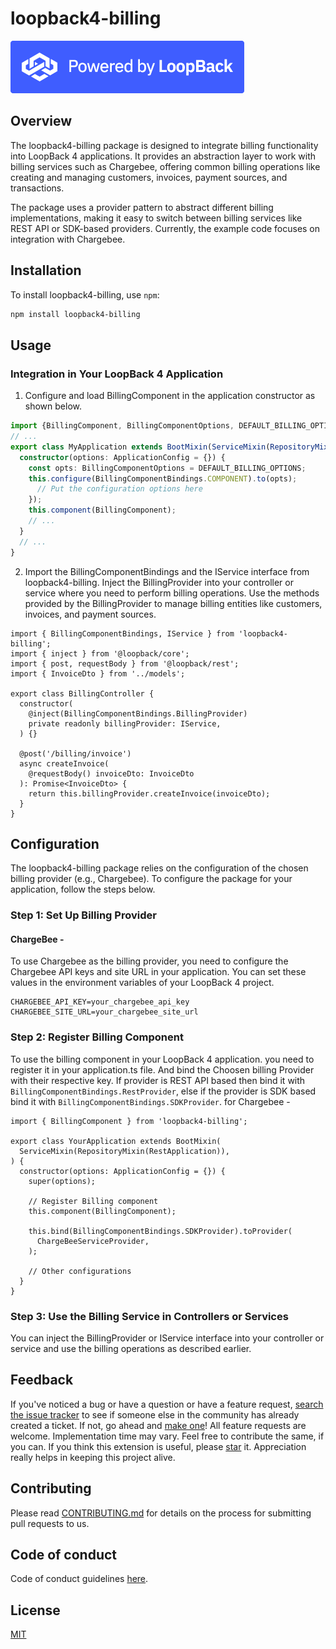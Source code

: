 # loopback4-billing

[![LoopBack](https://github.com/loopbackio/loopback-next/raw/master/docs/site/imgs/branding/Powered-by-LoopBack-Badge-(blue)-@2x.png)](http://loopback.io/)

## Overview

The loopback4-billing package is designed to integrate billing functionality into LoopBack 4 applications. It provides an abstraction layer to work with billing services such as Chargebee, offering common billing operations like creating and managing customers, invoices, payment sources, and transactions.

The package uses a provider pattern to abstract different billing implementations, making it easy to switch between billing services like REST API or SDK-based providers. Currently, the example code focuses on integration with Chargebee.


## Installation

To install loopback4-billing, use `npm`:

```sh
npm install loopback4-billing
```

## Usage

### Integration in Your LoopBack 4 Application

1. Configure and load BillingComponent in the application constructor
as shown below.
```ts
import {BillingComponent, BillingComponentOptions, DEFAULT_BILLING_OPTIONS} from 'billing';
// ...
export class MyApplication extends BootMixin(ServiceMixin(RepositoryMixin(RestApplication))) {
  constructor(options: ApplicationConfig = {}) {
    const opts: BillingComponentOptions = DEFAULT_BILLING_OPTIONS;
    this.configure(BillingComponentBindings.COMPONENT).to(opts);
      // Put the configuration options here
    });
    this.component(BillingComponent);
    // ...
  }
  // ...
}
```
2. Import the BillingComponentBindings and the IService interface from loopback4-billing. Inject the BillingProvider into your controller or service where you need to perform billing operations. Use the methods provided by the BillingProvider to manage billing entities like customers, invoices, and payment sources.

```
import { BillingComponentBindings, IService } from 'loopback4-billing';
import { inject } from '@loopback/core';
import { post, requestBody } from '@loopback/rest';
import { InvoiceDto } from '../models';

export class BillingController {
  constructor(
    @inject(BillingComponentBindings.BillingProvider)
    private readonly billingProvider: IService,
  ) {}

  @post('/billing/invoice')
  async createInvoice(
    @requestBody() invoiceDto: InvoiceDto
  ): Promise<InvoiceDto> {
    return this.billingProvider.createInvoice(invoiceDto);
  }
}

```

## Configuration
The loopback4-billing package relies on the configuration of the chosen billing provider (e.g., Chargebee). To configure the package for your application, follow the steps below.

### Step 1: Set Up Billing Provider 
#### ChargeBee -

To use Chargebee as the billing provider, you need to configure the Chargebee API keys and site URL in your application. You can set these values in the environment variables of your LoopBack 4 project.

```
CHARGEBEE_API_KEY=your_chargebee_api_key
CHARGEBEE_SITE_URL=your_chargebee_site_url
```

### Step 2: Register Billing Component
To use the billing component in your LoopBack 4 application. you need to register it in your application.ts file. And bind the Choosen billing Provider with their respective key. If provider is REST API based then bind it with `BillingComponentBindings.RestProvider`, else if the provider is SDK based bind it with `BillingComponentBindings.SDKProvider`.
for Chargebee -

```
import { BillingComponent } from 'loopback4-billing';

export class YourApplication extends BootMixin(
  ServiceMixin(RepositoryMixin(RestApplication)),
) {
  constructor(options: ApplicationConfig = {}) {
    super(options);

    // Register Billing component
    this.component(BillingComponent);

    this.bind(BillingComponentBindings.SDKProvider).toProvider(
      ChargeBeeServiceProvider,
    );

    // Other configurations
  }
}
```
### Step 3: Use the Billing Service in Controllers or Services
You can inject the BillingProvider or IService interface into your controller or service and use the billing operations as described earlier.



## Feedback

If you've noticed a bug or have a question or have a feature request, [search the issue tracker](https://github.com/sourcefuse/loopback4-billing/issues) to see if someone else in the community has already created a ticket.
If not, go ahead and [make one](https://github.com/sourcefuse/loopback4-billing/issues/new/choose)!
All feature requests are welcome. Implementation time may vary. Feel free to contribute the same, if you can.
If you think this extension is useful, please [star](https://help.github.com/en/articles/about-stars) it. Appreciation really helps in keeping this project alive.

## Contributing

Please read [CONTRIBUTING.md](https://github.com/sourcefuse/loopback4-billing/blob/master/.github/CONTRIBUTING.md) for details on the process for submitting pull requests to us.

## Code of conduct

Code of conduct guidelines [here](https://github.com/sourcefuse/loopback4-billing/blob/master/.github/CODE_OF_CONDUCT.md).

## License

[MIT](https://github.com/sourcefuse/loopback4-billing/blob/master/LICENSE)
